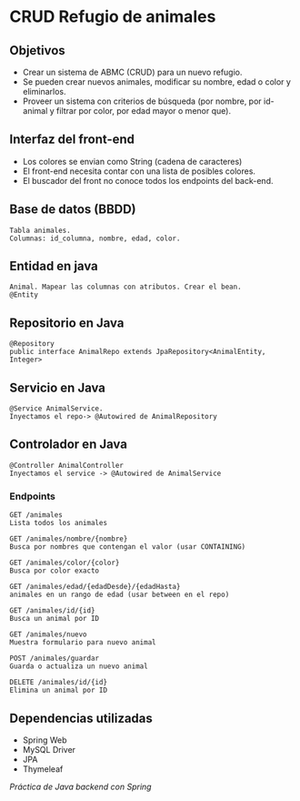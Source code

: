 # CRUD Refugio de animales
## Objetivos
- Crear un sistema de ABMC (CRUD) para un nuevo refugio.
- Se pueden crear nuevos animales, modificar su nombre, edad o color y eliminarlos.
- Proveer un sistema con criterios de búsqueda (por nombre, por id-animal y filtrar por color, por edad mayor o menor que).

## Interfaz del front-end
- Los colores se envian como String (cadena de caracteres)
- El front-end necesita contar con una lista de posibles colores.
- El buscador del front no conoce todos los endpoints del back-end.

## Base de datos (BBDD)
    Tabla animales.
    Columnas: id_columna, nombre, edad, color.

## Entidad en java 
    Animal. Mapear las columnas con atributos. Crear el bean.
    @Entity

## Repositorio en Java
    @Repository
    public interface AnimalRepo extends JpaRepository<AnimalEntity, Integer>

## Servicio en Java
    @Service AnimalService.
    Inyectamos el repo-> @Autowired de AnimalRepository

## Controlador en Java
    @Controller AnimalController
    Inyectamos el service -> @Autowired de AnimalService

### Endpoints
    GET /animales
    Lista todos los animales

    GET /animales/nombre/{nombre}
    Busca por nombres que contengan el valor (usar CONTAINING)

    GET /animales/color/{color}
    Busca por color exacto

    GET /animales/edad/{edadDesde}/{edadHasta} 			
    animales en un rango de edad (usar between en el repo)

    GET /animales/id/{id}
    Busca un animal por ID

    GET /animales/nuevo
    Muestra formulario para nuevo animal

    POST /animales/guardar
    Guarda o actualiza un nuevo animal

    DELETE /animales/id/{id}
    Elimina un animal por ID

## Dependencias utilizadas
- Spring Web
- MySQL Driver
- JPA
- Thymeleaf

*Práctica de Java backend con Spring*
